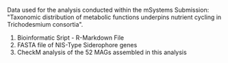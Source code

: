 Data used for the analysis conducted within the mSystems Submission: 
"Taxonomic distribution of metabolic functions underpins nutrient cycling in Trichodesmium consortia".

1. Bioinformatic Sript - R-Markdown File 
2. FASTA file of NIS-Type Siderophore genes 
3. CheckM analysis of the 52 MAGs assembled in this analysis

